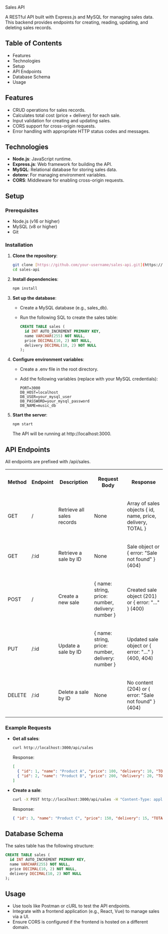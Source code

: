 Sales API

A RESTful API built with Express.js and MySQL for managing sales data. This backend provides endpoints for creating, reading, updating, and deleting sales records.

## Table of Contents

-   Features
-   Technologies
-   Setup
-   API Endpoints
-   Database Schema
-   Usage

## Features

-   CRUD operations for sales records.
-   Calculates total cost (price + delivery) for each sale.
-   Input validation for creating and updating sales.
-   CORS support for cross-origin requests.
-   Error handling with appropriate HTTP status codes and messages.

## Technologies

-   **Node.js**: JavaScript runtime.
-   **Express.js**: Web framework for building the API.
-   **MySQL**: Relational database for storing sales data.
-   **dotenv**: For managing environment variables.
-   **CORS**: Middleware for enabling cross-origin requests.

## Setup

### Prerequisites

-   Node.js (v16 or higher)
-   MySQL (v8 or higher)
-   Git

### Installation

1.  **Clone the repository**:

    ```bash
    git clone [https://github.com/your-username/sales-api.git](https://github.com/Cema2019/sales-api.git)
    cd sales-api
    ```

2.  **Install dependencies**:

    ```bash
    npm install
    ```

3.  **Set up the database**:
    -   Create a MySQL database (e.g., sales\_db).
    -   Run the following SQL to create the sales table:

        ```sql
        CREATE TABLE sales (
          id INT AUTO_INCREMENT PRIMARY KEY,
          name VARCHAR(255) NOT NULL,
          price DECIMAL(10, 2) NOT NULL,
          delivery DECIMAL(10, 2) NOT NULL
        );
        ```

4.  **Configure environment variables**:
    -   Create a .env file in the root directory.
    -   Add the following variables (replace with your MySQL credentials):

        ```plaintext
        PORT=3000
        DB_HOST=localhost
        DB_USER=your_mysql_user
        DB_PASSWORD=your_mysql_password
        DB_NAME=music_db
        ```

5.  **Start the server**:

    ```bash
    npm start
    ```

    The API will be running at http://localhost:3000.

## API Endpoints

All endpoints are prefixed with /api/sales.

<table style="min-width: 125px"><colgroup><col style="min-width: 25px"><col style="min-width: 25px"><col style="min-width: 25px"><col style="min-width: 25px"><col style="min-width: 25px"></colgroup><tbody><tr class="border-border"><th colspan="1" rowspan="1"><p dir="ltr">Method</p></th><th colspan="1" rowspan="1"><p dir="ltr">Endpoint</p></th><th colspan="1" rowspan="1"><p dir="ltr">Description</p></th><th colspan="1" rowspan="1"><p dir="ltr">Request Body</p></th><th colspan="1" rowspan="1"><p dir="ltr">Response</p></th></tr><tr class="border-border"><td colspan="1" rowspan="1"><p dir="ltr">GET</p></td><td colspan="1" rowspan="1"><p><span class="text-sm px-1 rounded-sm !font-mono bg-sunset/10 text-rust dark:bg-dawn/10 dark:text-dawn">/</span></p></td><td colspan="1" rowspan="1"><p dir="ltr">Retrieve all sales records</p></td><td colspan="1" rowspan="1"><p dir="ltr">None</p></td><td colspan="1" rowspan="1"><p dir="ltr">Array of sales objects <span class="text-sm px-1 rounded-sm !font-mono bg-sunset/10 text-rust dark:bg-dawn/10 dark:text-dawn">{ id, name, price, delivery, TOTAL }</span></p></td></tr><tr class="border-border"><td colspan="1" rowspan="1"><p dir="ltr">GET</p></td><td colspan="1" rowspan="1"><p dir="ltr"><span class="text-sm px-1 rounded-sm !font-mono bg-sunset/10 text-rust dark:bg-dawn/10 dark:text-dawn">/:id</span></p></td><td colspan="1" rowspan="1"><p dir="ltr">Retrieve a sale by ID</p></td><td colspan="1" rowspan="1"><p dir="ltr">None</p></td><td colspan="1" rowspan="1"><p dir="ltr">Sale object or <span class="text-sm px-1 rounded-sm !font-mono bg-sunset/10 text-rust dark:bg-dawn/10 dark:text-dawn">{ error: "Sale not found" }</span> (404)</p></td></tr><tr class="border-border"><td colspan="1" rowspan="1"><p dir="ltr">POST</p></td><td colspan="1" rowspan="1"><p><span class="text-sm px-1 rounded-sm !font-mono bg-sunset/10 text-rust dark:bg-dawn/10 dark:text-dawn">/</span></p></td><td colspan="1" rowspan="1"><p dir="ltr">Create a new sale</p></td><td colspan="1" rowspan="1"><p dir="ltr"><span class="text-sm px-1 rounded-sm !font-mono bg-sunset/10 text-rust dark:bg-dawn/10 dark:text-dawn">{ name: string, price: number, delivery: number }</span></p></td><td colspan="1" rowspan="1"><p dir="ltr">Created sale object (201) or <span class="text-sm px-1 rounded-sm !font-mono bg-sunset/10 text-rust dark:bg-dawn/10 dark:text-dawn">{ error: "..." }</span> (400)</p></td></tr><tr class="border-border"><td colspan="1" rowspan="1"><p dir="ltr">PUT</p></td><td colspan="1" rowspan="1"><p dir="ltr"><span class="text-sm px-1 rounded-sm !font-mono bg-sunset/10 text-rust dark:bg-dawn/10 dark:text-dawn">/:id</span></p></td><td colspan="1" rowspan="1"><p dir="ltr">Update a sale by ID</p></td><td colspan="1" rowspan="1"><p dir="ltr"><span class="text-sm px-1 rounded-sm !font-mono bg-sunset/10 text-rust dark:bg-dawn/10 dark:text-dawn">{ name: string, price: number, delivery: number }</span></p></td><td colspan="1" rowspan="1"><p dir="ltr">Updated sale object or <span class="text-sm px-1 rounded-sm !font-mono bg-sunset/10 text-rust dark:bg-dawn/10 dark:text-dawn">{ error: "..." }</span> (400, 404)</p></td></tr><tr class="border-border"><td colspan="1" rowspan="1"><p dir="ltr">DELETE</p></td><td colspan="1" rowspan="1"><p dir="ltr"><span class="text-sm px-1 rounded-sm !font-mono bg-sunset/10 text-rust dark:bg-dawn/10 dark:text-dawn">/:id</span></p></td><td colspan="1" rowspan="1"><p dir="ltr">Delete a sale by ID</p></td><td colspan="1" rowspan="1"><p dir="ltr">None</p></td><td colspan="1" rowspan="1"><p dir="ltr">No content (204) or <span class="text-sm px-1 rounded-sm !font-mono bg-sunset/10 text-rust dark:bg-dawn/10 dark:text-dawn">{ error: "Sale not found" }</span> (404)</p></td></tr></tbody></table>

### Example Requests

-   **Get all sales**:

    ```bash
    curl http://localhost:3000/api/sales
    ```

    Response:

    ```json
    [
      { "id": 1, "name": "Product A", "price": 100, "delivery": 10, "TOTAL": 110 },
      { "id": 2, "name": "Product B", "price": 200, "delivery": 20, "TOTAL": 220 }
    ]
    ```

-   **Create a sale**:

    ```bash
    curl -X POST http://localhost:3000/api/sales -H "Content-Type: application/json" -d '{"name":"Product C","price":150,"delivery":15}'
    ```

    Response:

    ```json
    { "id": 3, "name": "Product C", "price": 150, "delivery": 15, "TOTAL": 165 }
    ```

## Database Schema

The sales table has the following structure:

```sql
CREATE TABLE sales (
  id INT AUTO_INCREMENT PRIMARY KEY,
  name VARCHAR(255) NOT NULL,
  price DECIMAL(10, 2) NOT NULL,
  delivery DECIMAL(10, 2) NOT NULL
);
```

## Usage

-   Use tools like Postman or cURL to test the API endpoints.
-   Integrate with a frontend application (e.g., React, Vue) to manage sales via a UI.
-   Ensure CORS is configured if the frontend is hosted on a different domain.


